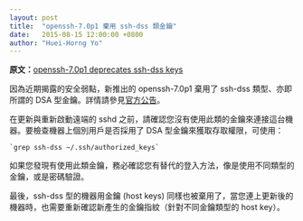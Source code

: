 ```yaml
---
layout: post
title:  "openssh-7.0p1 棄用 ssh-dss 類金鑰"
date:   2015-08-15 12:00:00 +0800
author: "Huei-Horng Yo"
---
```


**原文：**[openssh-7.0p1 deprecates ssh-dss keys](https://www.archlinux.org/news/openssh-70p1-deprecates-ssh-dss-keys/)

因為近期揭露的安全弱點，新推出的 openssh-7.0p1 棄用了 ssh-dss 類型、亦即所謂的 DSA 型金鑰。詳情請參見[官方公告](http://lists.mindrot.org/pipermail/openssh-unix-announce/2015-August/000122.html)。

在更新與重新啟動遠端的 sshd 之前，請確認您沒有使用此類的金鑰來連接這台機器。要檢查機器上個別用戶是否採用了 DSA 型金鑰來獲取存取權限，可使用：

    `grep ssh-dss ~/.ssh/authorized_keys`

如果您發現有使用此類金鑰，務必確認您有替代的登入方法，像是使用不同類型的金鑰，或是密碼驗證。

最後，ssh-dss 型的機器用金鑰 (host keys) 同樣也被棄用了，當您連上更新後的機器時，也需要重新確認新產生的金鑰指紋（針對不同金鑰類型的 host key）。
